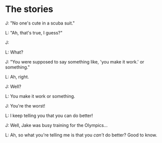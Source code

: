 # The stories

J: "No one's cute in a scuba suit."

L: "Ah, that's true, I guess?"

J:

L: What?

J: "You were supposed to say something like, 'you make it work.' or something."

L: Ah, right.

J: Well?

L: You make it work or something.

J: You're the worst!

L: I keep telling you that you can do better!

J: Well, Jake was busy training for the Olympics...

L: Ah, so what you're telling me is that you *can't* do better? Good to know.
